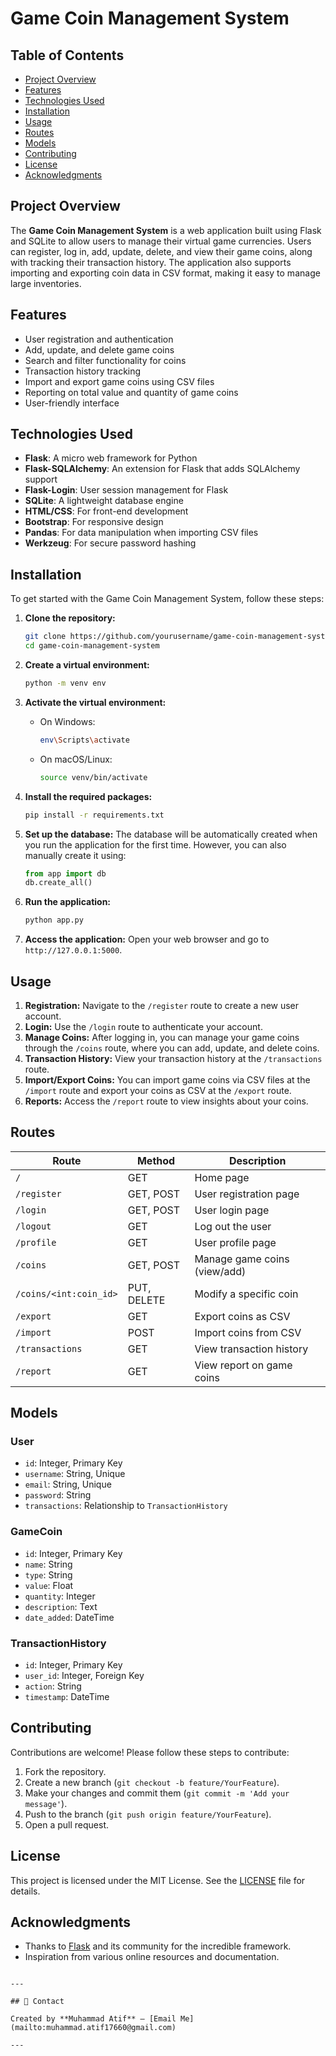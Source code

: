 # Game Coin Management System

## Table of Contents
- [Project Overview](#project-overview)
- [Features](#features)
- [Technologies Used](#technologies-used)
- [Installation](#installation)
- [Usage](#usage)
- [Routes](#routes)
- [Models](#models)
- [Contributing](#contributing)
- [License](#license)
- [Acknowledgments](#acknowledgments)

## Project Overview
The **Game Coin Management System** is a web application built using Flask and SQLite to allow users to manage their virtual game currencies. Users can register, log in, add, update, delete, and view their game coins, along with tracking their transaction history. The application also supports importing and exporting coin data in CSV format, making it easy to manage large inventories.

## Features
- User registration and authentication
- Add, update, and delete game coins
- Search and filter functionality for coins
- Transaction history tracking
- Import and export game coins using CSV files
- Reporting on total value and quantity of game coins
- User-friendly interface

## Technologies Used
- **Flask**: A micro web framework for Python
- **Flask-SQLAlchemy**: An extension for Flask that adds SQLAlchemy support
- **Flask-Login**: User session management for Flask
- **SQLite**: A lightweight database engine
- **HTML/CSS**: For front-end development
- **Bootstrap**: For responsive design
- **Pandas**: For data manipulation when importing CSV files
- **Werkzeug**: For secure password hashing

## Installation

To get started with the Game Coin Management System, follow these steps:

1. **Clone the repository:**
   ```bash
   git clone https://github.com/yourusername/game-coin-management-system.git
   cd game-coin-management-system
   ```

2. **Create a virtual environment:**
   ```bash
   python -m venv env
   ```

3. **Activate the virtual environment:**
   - On Windows:
     ```bash
     env\Scripts\activate
     ```
   - On macOS/Linux:
     ```bash
     source venv/bin/activate
     ```

4. **Install the required packages:**
   ```bash
   pip install -r requirements.txt
   ```

5. **Set up the database:**
   The database will be automatically created when you run the application for the first time. However, you can also manually create it using:
   ```python
   from app import db
   db.create_all()
   ```

6. **Run the application:**
   ```bash
   python app.py
   ```

7. **Access the application:**
   Open your web browser and go to `http://127.0.0.1:5000`.

## Usage
1. **Registration:** Navigate to the `/register` route to create a new user account.
2. **Login:** Use the `/login` route to authenticate your account.
3. **Manage Coins:** After logging in, you can manage your game coins through the `/coins` route, where you can add, update, and delete coins.
4. **Transaction History:** View your transaction history at the `/transactions` route.
5. **Import/Export Coins:** You can import game coins via CSV files at the `/import` route and export your coins as CSV at the `/export` route.
6. **Reports:** Access the `/report` route to view insights about your coins.

## Routes
| Route                  | Method | Description                                        |
|------------------------|--------|----------------------------------------------------|
| `/`                    | GET    | Home page                                         |
| `/register`            | GET, POST | User registration page                         |
| `/login`               | GET, POST | User login page                                 |
| `/logout`              | GET    | Log out the user                                 |
| `/profile`             | GET    | User profile page                                |
| `/coins`               | GET, POST | Manage game coins (view/add)                  |
| `/coins/<int:coin_id>` | PUT, DELETE | Modify a specific coin                        |
| `/export`              | GET    | Export coins as CSV                              |
| `/import`              | POST   | Import coins from CSV                            |
| `/transactions`        | GET    | View transaction history                          |
| `/report`              | GET    | View report on game coins                        |

## Models
### User
- `id`: Integer, Primary Key
- `username`: String, Unique
- `email`: String, Unique
- `password`: String
- `transactions`: Relationship to `TransactionHistory`

### GameCoin
- `id`: Integer, Primary Key
- `name`: String
- `type`: String
- `value`: Float
- `quantity`: Integer
- `description`: Text
- `date_added`: DateTime

### TransactionHistory
- `id`: Integer, Primary Key
- `user_id`: Integer, Foreign Key
- `action`: String
- `timestamp`: DateTime

## Contributing
Contributions are welcome! Please follow these steps to contribute:
1. Fork the repository.
2. Create a new branch (`git checkout -b feature/YourFeature`).
3. Make your changes and commit them (`git commit -m 'Add your message'`).
4. Push to the branch (`git push origin feature/YourFeature`).
5. Open a pull request.

## License
This project is licensed under the MIT License. See the [LICENSE](LICENSE) file for details.

## Acknowledgments
- Thanks to [Flask](https://flask.palletsprojects.com/) and its community for the incredible framework.
- Inspiration from various online resources and documentation.

```

---

## 💬 Contact

Created by **Muhammad Atif** – [Email Me](mailto:muhammad.atif17660@gmail.com)

---
